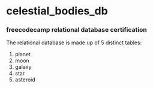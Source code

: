 # celestial_bodies_db

### freecodecamp relational database certification
The relational database is made up of 5 distinct tables:
1. planet
2. moon
3. galaxy
4. star
5. asteroid
